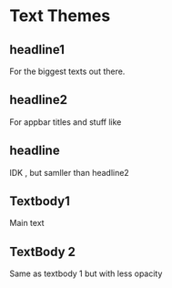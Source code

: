 # Text Themes

## headline1
For the biggest texts out there. 
## headline2
For appbar titles and stuff like
## headline 
IDK , but samller than headline2

## Textbody1
Main text

## TextBody 2
Same as textbody 1 but with less opacity

